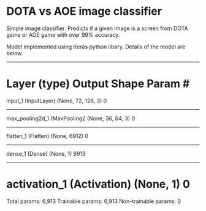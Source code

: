 # DOTA vs AOE image classifier

Simple image classifier. Predicts if a given image is a screen from DOTA game or AOE game with over 99% accuracy.

Model implemented using Keras python libary. Details of the model are below.
_________________________________________________________________
Layer (type)                 Output Shape              Param #   
=================================================================
input_1 (InputLayer)         (None, 72, 128, 3)        0         
_________________________________________________________________
max_pooling2d_1 (MaxPooling2 (None, 36, 64, 3)         0         
_________________________________________________________________
flatten_1 (Flatten)          (None, 6912)              0         
_________________________________________________________________
dense_1 (Dense)              (None, 1)                 6913      
_________________________________________________________________
activation_1 (Activation)    (None, 1)                 0         
=================================================================
Total params: 6,913
Trainable params: 6,913
Non-trainable params: 0